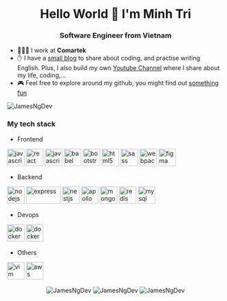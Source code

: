 <h1 align="center">Hello World 👋 I'm Minh Tri</h1>
<h3 align="center">Software Engineer from Vietnam </h3>

- 👨🏻‍💻 I work at **Comartek**
- ✋ I have a [small blog](https://james-ng.dev) to share about coding, and practise writing English. Plus, I also build my own [Youtube Channel](https://www.youtube.com/channel/UCVHJLTcHjReUXMHy5gUptSQ) where I share about my life, coding,...
- 🎮 Feel free to explore around my github, you might find out [something fun](https://github.com/JamesNgDev?tab=repositories)


<p align="left">
  <img align="center" src="https://github-readme-stats.calvinchankf.vercel.app/api?username=JamesNgDev&show_icons=true" alt="JamesNgDev" />
</p>

### My tech stack

- Frontend
<p align="left">
  <img src="https://www.vectorlogo.zone/logos/typescriptlang/typescriptlang-icon.svg" alt="javascript" width="40" height="40"/> 
  <img src="https://www.vectorlogo.zone/logos/reactjs/reactjs-icon.svg" alt="react" width="40" height="40"/> 
  <img src="https://www.vectorlogo.zone/logos/graphql/graphql-icon.svg" alt="javascript" width="40" height="40"/> 
  <img src="https://www.vectorlogo.zone/logos/babeljs/babeljs-icon.svg" alt="babel" width="40" height="40"/> 
  <img src="https://www.vectorlogo.zone/logos/getbootstrap/getbootstrap-icon.svg" alt="bootstrap" width="40" height="40"/> 
  <img src="https://www.vectorlogo.zone/logos/w3_html5/w3_html5-icon.svg" alt="html5" width="40" height="40"/> 
  <img src="https://www.vectorlogo.zone/logos/sass-lang/sass-lang-icon.svg" alt="sass" width="40" height="40"/> 
  <img src="https://www.vectorlogo.zone/logos/js_webpack/js_webpack-icon.svg" alt="webpack" width="40" height="40"/>
  <img src="https://www.vectorlogo.zone/logos/figma/figma-icon.svg" alt="figma" width="40" height="40"/> 
</p>

- Backend
<p align="left">
  <img src="https://www.vectorlogo.zone/logos/nodejs/nodejs-icon.svg" alt="nodejs" width="40" height="40"/> 
  <img src="https://www.vectorlogo.zone/logos/expressjs/expressjs-ar21.svg" alt="express" width="80" height="40"/> 
  <img src="https://www.vectorlogo.zone/logos/nestjs/nestjs-icon.svg" alt="nestjs" width="40" height="40"/> 
  <img src="https://www.vectorlogo.zone/logos/apollographql/apollographql-icon.svg" alt="apollo" width="40" height="40"/> 
  <img src="https://www.vectorlogo.zone/logos/mongodb/mongodb-icon.svg" alt="mongodb" width="40" height="40"/> 
  <img src="https://www.vectorlogo.zone/logos/redis/redis-icon.svg" alt="redis" width="40" height="40"/> 
  <img src="https://www.vectorlogo.zone/logos/mysql/mysql-icon.svg" alt="mysql" width="40" height="40"/> 
</p>

- Devops
<p align="left">
  <img src="https://www.vectorlogo.zone/logos/docker/docker-icon.svg" alt="docker" width="40" height="40"/>
  <img src="https://www.vectorlogo.zone/logos/kubernetes/kubernetes-icon.svg" alt="docker" width="40" height="40"/>
</p>

- Others
<p align="left">
  <img src="https://www.vectorlogo.zone/logos/vim/vim-icon.svg" alt="vim" width="40" height="40"/>
  <img src="https://www.vectorlogo.zone/logos/amazon_aws/amazon_aws-icon.svg" alt="aws" width="40" height="40"/>
</p>


<p align="center">
  <img src="https://komarev.com/ghpvc/?username=JamesNgDev" alt="JamesNgDev" />
  <img src="https://badges.pufler.dev/years/JamesNgDev" alt="JamesNgDev" />
  <img src="https://badges.pufler.dev/commits/monthly/JamesNgDev" alt="JamesNgDev" />
</p>
